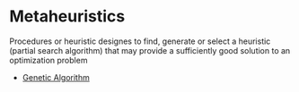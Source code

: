 # Metaheuristics
Procedures or heuristic designes to find, generate or select a heuristic (partial search algorithm) that may provide a sufficiently good solution to an optimization problem

- [Genetic Algorithm](https://github.com/kbakirov/Metaheuristics/tree/master/Genetic%20Algorithm)
